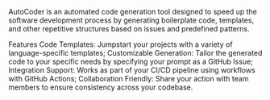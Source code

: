 AutoCoder is an automated code generation tool designed to speed up the software development process by generating boilerplate code, templates, and other repetitive structures based on issues and predefined patterns.

Features
Code Templates: Jumpstart your projects with a variety of language-specific templates;
Customizable Generation: Tailor the generated code to your specific needs by specifying your prompt as a GitHub Issue;
Integration Support: Works as part of your CI/CD pipeline using workflows with GitHub Actions;
Collaboration Friendly: Share your action with team members to ensure consistency across your codebase.